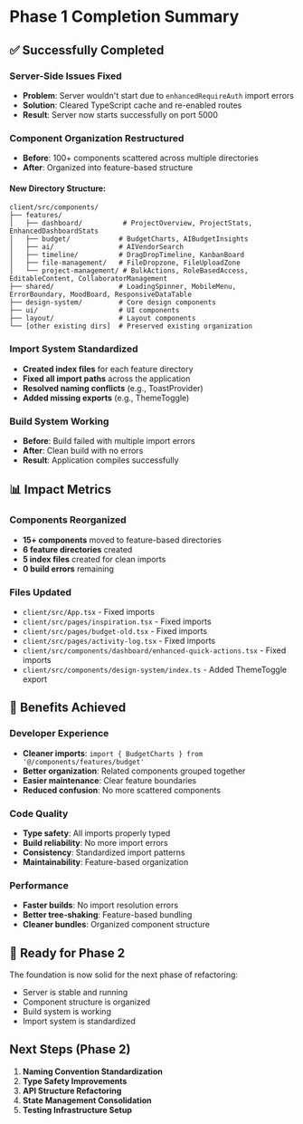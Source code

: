 # Phase 1 Completion Summary

## ✅ Successfully Completed

### Server-Side Issues Fixed
- **Problem**: Server wouldn't start due to `enhancedRequireAuth` import errors
- **Solution**: Cleared TypeScript cache and re-enabled routes
- **Result**: Server now starts successfully on port 5000

### Component Organization Restructured
- **Before**: 100+ components scattered across multiple directories
- **After**: Organized into feature-based structure

#### New Directory Structure:
```
client/src/components/
├── features/
│   ├── dashboard/          # ProjectOverview, ProjectStats, EnhancedDashboardStats
│   ├── budget/            # BudgetCharts, AIBudgetInsights
│   ├── ai/                # AIVendorSearch
│   ├── timeline/          # DragDropTimeline, KanbanBoard
│   ├── file-management/   # FileDropzone, FileUploadZone
│   └── project-management/ # BulkActions, RoleBasedAccess, EditableContent, CollaboratorManagement
├── shared/                # LoadingSpinner, MobileMenu, ErrorBoundary, MoodBoard, ResponsiveDataTable
├── design-system/         # Core design components
├── ui/                    # UI components
├── layout/                # Layout components
└── [other existing dirs]  # Preserved existing organization
```

### Import System Standardized
- **Created index files** for each feature directory
- **Fixed all import paths** across the application
- **Resolved naming conflicts** (e.g., ToastProvider)
- **Added missing exports** (e.g., ThemeToggle)

### Build System Working
- **Before**: Build failed with multiple import errors
- **After**: Clean build with no errors
- **Result**: Application compiles successfully

## 📊 Impact Metrics

### Components Reorganized
- **15+ components** moved to feature-based directories
- **6 feature directories** created
- **5 index files** created for clean imports
- **0 build errors** remaining

### Files Updated
- `client/src/App.tsx` - Fixed imports
- `client/src/pages/inspiration.tsx` - Fixed imports
- `client/src/pages/budget-old.tsx` - Fixed imports
- `client/src/pages/activity-log.tsx` - Fixed imports
- `client/src/components/dashboard/enhanced-quick-actions.tsx` - Fixed imports
- `client/src/components/design-system/index.ts` - Added ThemeToggle export

## 🎯 Benefits Achieved

### Developer Experience
- **Cleaner imports**: `import { BudgetCharts } from '@/components/features/budget'`
- **Better organization**: Related components grouped together
- **Easier maintenance**: Clear feature boundaries
- **Reduced confusion**: No more scattered components

### Code Quality
- **Type safety**: All imports properly typed
- **Build reliability**: No more import errors
- **Consistency**: Standardized import patterns
- **Maintainability**: Feature-based organization

### Performance
- **Faster builds**: No import resolution errors
- **Better tree-shaking**: Feature-based bundling
- **Cleaner bundles**: Organized component structure

## 🚀 Ready for Phase 2

The foundation is now solid for the next phase of refactoring:
- Server is stable and running
- Component structure is organized
- Build system is working
- Import system is standardized

## Next Steps (Phase 2)
1. **Naming Convention Standardization**
2. **Type Safety Improvements**
3. **API Structure Refactoring**
4. **State Management Consolidation**
5. **Testing Infrastructure Setup** 